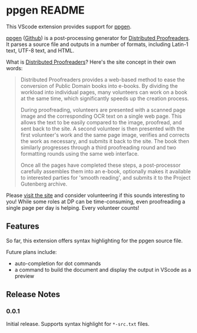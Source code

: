 # ppgen README

This VScode extension provides support for [ppgen][].

[ppgen][] ([Github][ppgen_git]) is a post-processing generator for [Distributed
Proofreaders][dp]. It parses a source file and outputs in a number of formats,
including Latin-1 text, UTF-8 text, and HTML.

[ppgen]: https://www.pgdp.net/wiki/PPTools/Ppgen
[ppgen_git]: https://github.com/wf49670/ppgen
[dp]: https://www.pgdp.net/

What is [Distributed Proofreaders][dp]? Here's the site concept in their own
words:

> Distributed Proofreaders provides a web-based method to ease the conversion of
> Public Domain books into e-books. By dividing the workload into individual
> pages, many volunteers can work on a book at the same time, which significantly
> speeds up the creation process.
>
> During proofreading, volunteers are presented with a scanned page image and
> the corresponding OCR text on a single web page. This allows the text to be
> easily compared to the image, proofread, and sent back to the site. A second
> volunteer is then presented with the first volunteer's work and the same page
> image, verifies and corrects the work as necessary, and submits it back to the
> site. The book then similarly progresses through a third proofreading round and
> two formatting rounds using the same web interface.
>
> Once all the pages have completed these steps, a post-processor carefully
> assembles them into an e-book, optionally makes it available to interested
> parties for 'smooth reading', and submits it to the Project Gutenberg archive.

Please [visit the site][dp] and consider volunteering if this sounds interesting
to you! While some roles at DP can be time-consuming, even proofreading a single
page per day is helping. Every volunteer counts!

## Features

So far, this extension offers syntax highlighting for the ppgen source file.

Future plans include:
- auto-completion for dot commands
- a command to build the document and display the output in VScode as a preview

## Release Notes

### 0.0.1

Initial release. Supports syntax highlight for `*-src.txt` files.

